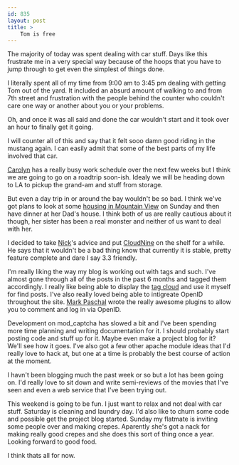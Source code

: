 ```yaml
---
id: 835
layout: post
title: >
    Tom is free
---
```


The majority of today was spent dealing with car stuff. Days like this frustrate me in a very special way because of the hoops that you have to jump through to get even the simplest of things done.

I literally spent all of my time from 9:00 am to 3:45 pm dealing with getting Tom out of the yard. It included an absurd amount of walking to and from 7th street and frustration with the people behind the counter who couldn't care one way or another about you or your problems.

Oh, and once it was all said and done the car wouldn't start and it took over an hour to finally get it going.

I will counter all of this and say that it felt sooo damn good riding in the mustang again. I can easily admit that some of the best parts of my life involved that car.

<a href="http://blog.socklabs.com/carolyn/">Carolyn</a> has a really busy work schedule over the next few weeks but I think we are going to go on a roadtrip soon-ish. Idealy we will be heading down to LA to pickup the grand-am and stuff from storage.

But even a day trip in or around the bay wouldn't be so bad. I think we've got plans to look at some <a href="http://www.housingmaps.com/?c=sf_pen&t=apa&p=1500_2000">housing in Mountain View</a> on Sunday and then have dinner at her Dad's house. I think both of us are really cautious about it though, her sister has been a real monster and neither of us want to deal with her.

I decided to take <a href="http://www.authenticgeek.net/">Nick</a>'s advice and put <a href="http://blog.socklabs.com/cloudnine/">CloudNine</a> on the shelf for a while. He says that it wouldn't be a bad thing know that currently it is stable, pretty feature complete and dare I say 3.3 friendly.

I'm really liking the way my blog is working out with tags and such. I've almost gone through all of the posts in the past 6 months and tagged them accordingly. I really like being able to display the <a href="http://blog.socklabs.com/tags">tag cloud</a> and use it myself for find posts. I've also really loved being able to intigreate OpenID throughout the site. <a href="http://markpasc.org/">Mark Paschal</a> wrote the really awesome plugins to allow you to comment and log in via OpenID.

Development on mod_captcha has slowed a bit and I've been spending more time planning and writing documentation for it. I should probably start posting code and stuff up for it. Maybe even make a project blog for it? We'll see how it goes. I've also got a few other apache module ideas that I'd really love to hack at, but one at a time is probably the best course of action at the moment.

I havn't been blogging much the past week or so but a lot has been going on. I'd really love to sit down and write semi-reviews of the movies that I've seen and even a web service that I've been trying out.

This weekend is going to be fun. I just want to relax and not deal with car stuff. Saturday is cleaning and laundry day. I'd also like to churn some code and possible get the project blog started. Sunday my flatmate is inviting some people over and making crepes. Aparently she's got a nack for making really good crepes and she does this sort of thing once a year. Looking forward to good food.

I think thats all for now.
